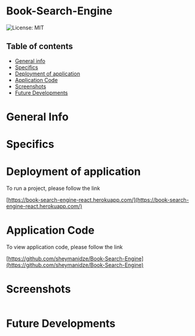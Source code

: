 # Book-Search-Engine

![License: MIT](https://img.shields.io/badge/License-MIT-yellow.svg)

## Table of contents
 * [General info](#General-Info)
 * [Specifics](#Specifics)
 * [Deployment of application](#Deployment-of-application)
 * [Application Code](#Application-Code)
 * [Screenshots](#Screenshots)
 * [Future Developments](#Future-Developments)


 # General Info


 # Specifics


 # Deployment of application

   To run a project, please follow the link 

   [https://book-search-engine-react.herokuapp.com/](https://book-search-engine-react.herokuapp.com/)



 # Application Code

   To view application code, please follow the link 

   [https://github.com/sheymanidze/Book-Search-Engine](https://github.com/sheymanidze/Book-Search-Engine)


 # Screenshots

   ![]()


 # Future Developments